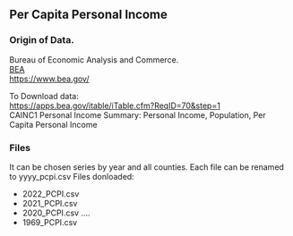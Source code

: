 ## Per Capita Personal Income

### Origin of Data.

Bureau of Economic Analysis and Commerce.<br>
[BEA](https://www.bea.gov/)<br>
https://www.bea.gov/

To Download data: <br>
https://apps.bea.gov/itable/iTable.cfm?ReqID=70&step=1 <br>
CAINC1 Personal Income Summary: Personal Income, Population, Per Capita Personal Income

### Files

It can be chosen series by year and all counties.
Each file can be renamed to yyyy_pcpi.csv
Files donloaded:
* 2022_PCPI.csv
* 2021_PCPI.csv
* 2020_PCPI.csv
....
* 1969_PCPI.csv


